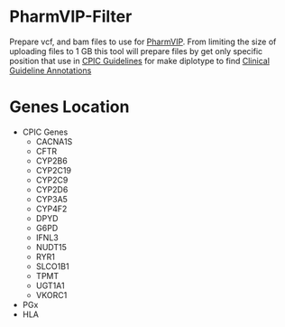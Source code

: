 # PharmVIP-Filter
Prepare vcf, and bam files to use for [PharmVIP](https://pharmvip.nbt.or.th/). From limiting the size of uploading files to 1 GB this tool will prepare files by get only specific position that use in [CPIC Guidelines](https://cpicpgx.org/guidelines/) for make diplotype to find [Clinical Guideline Annotations](https://www.pharmgkb.org/guidelineAnnotations)
# Genes Location
- CPIC Genes
    - CACNA1S
    - CFTR
    - CYP2B6
    - CYP2C19
    - CYP2C9
    - CYP2D6
    - CYP3A5
    - CYP4F2
    - DPYD
    - G6PD
    - IFNL3
    - NUDT15
    - RYR1
    - SLCO1B1
    - TPMT
    - UGT1A1
    - VKORC1
- PGx
- HLA